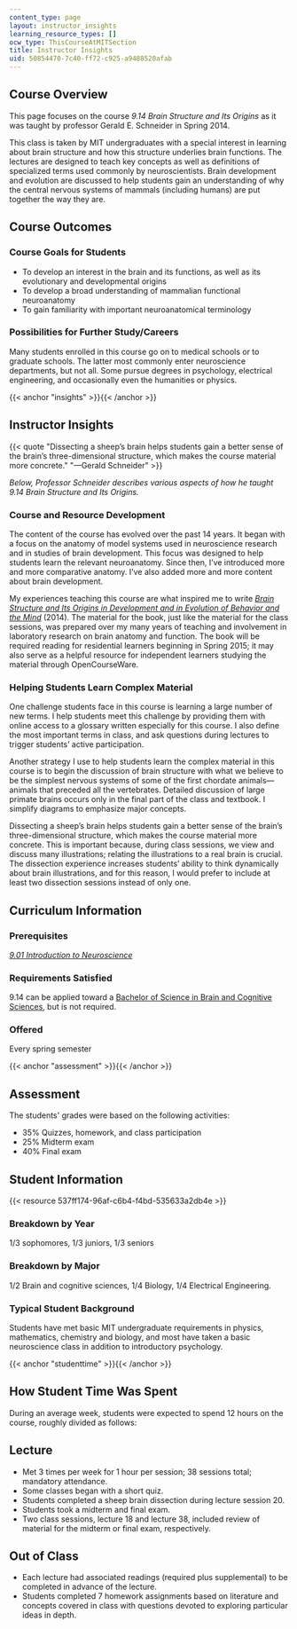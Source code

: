 ```yaml
---
content_type: page
layout: instructor_insights
learning_resource_types: []
ocw_type: ThisCourseAtMITSection
title: Instructor Insights
uid: 50854470-7c40-ff72-c925-a9488520afab
---
```


Course Overview
---------------

This page focuses on the course _9.14 Brain Structure and Its Origins_ as it was taught by professor Gerald E. Schneider in Spring 2014.

This class is taken by MIT undergraduates with a special interest in learning about brain structure and how this structure underlies brain functions. The lectures are designed to teach key concepts as well as definitions of specialized terms used commonly by neuroscientists. Brain development and evolution are discussed to help students gain an understanding of why the central nervous systems of mammals (including humans) are put together the way they are.

Course Outcomes
---------------

### Course Goals for Students

*   To develop an interest in the brain and its functions, as well as its evolutionary and developmental origins
*   To develop a broad understanding of mammalian functional neuroanatomy
*   To gain familiarity with important neuroanatomical terminology

### Possibilities for Further Study/Careers

Many students enrolled in this course go on to medical schools or to graduate schools. The latter most commonly enter neuroscience departments, but not all. Some pursue degrees in psychology, electrical engineering, and occasionally even the humanities or physics.

{{< anchor "insights" >}}{{< /anchor >}}

Instructor Insights
-------------------

{{< quote "Dissecting a sheep’s brain helps students gain a better sense of the brain’s three-dimensional structure, which makes the course material more concrete." "—Gerald Schneider" >}}

_Below, Professor Schneider describes various aspects of how he taught _9.14 Brain Structure and Its Origins_._

### Course and Resource Development

The content of the course has evolved over the past 14 years. It began with a focus on the anatomy of model systems used in neuroscience research and in studies of brain development. This focus was designed to help students learn the relevant neuroanatomy. Since then, I’ve introduced more and more comparative anatomy. I’ve also added more and more content about brain development.

My experiences teaching this course are what inspired me to write [_Brain Structure and Its Origins in Development and in Evolution of Behavior and the Mind_](http://mitpress.mit.edu/books/brain-structure-and-its-origins) (2014). The material for the book, just like the material for the class sessions, was prepared over my many years of teaching and involvement in laboratory research on brain anatomy and function. The book will be required reading for residential learners beginning in Spring 2015; it may also serve as a helpful resource for independent learners studying the material through OpenCourseWare.

### Helping Students Learn Complex Material

One challenge students face in this course is learning a large number of new terms. I help students meet this challenge by providing them with online access to a glossary written especially for this course. I also define the most important terms in class, and ask questions during lectures to trigger students’ active participation.

Another strategy I use to help students learn the complex material in this course is to begin the discussion of brain structure with what we believe to be the simplest nervous systems of some of the first chordate animals—animals that preceded all the vertebrates. Detailed discussion of large primate brains occurs only in the final part of the class and textbook. I simplify diagrams to emphasize major concepts.

Dissecting a sheep’s brain helps students gain a better sense of the brain’s three-dimensional structure, which makes the course material more concrete. This is important because, during class sessions, we view and discuss many illustrations; relating the illustrations to a real brain is crucial. The dissection experience increases students’ ability to think dynamically about brain illustrations, and for this reason, I would prefer to include at least two dissection sessions instead of only one.

Curriculum Information
----------------------

### Prerequisites

[_9.01 Introduction to Neuroscience_](/courses/9-01-introduction-to-neuroscience-fall-2007)

### Requirements Satisfied

9.14 can be applied toward a [Bachelor of Science in Brain and Cognitive Sciences](http://catalog.mit.edu/schools/science/brain-cognitive-sciences/), but is not required.

### Offered

Every spring semester

{{< anchor "assessment" >}}{{< /anchor >}}

Assessment
----------

The students' grades were based on the following activities:

- 35% Quizzes, homework, and class participation
- 25% Midterm exam
- 40% Final exam

Student Information
-------------------

{{< resource 537ff174-96af-c6b4-f4bd-535633a2db4e >}}

### Breakdown by Year

1/3 sophomores, 1/3 juniors, 1/3 seniors

### Breakdown by Major

1/2 Brain and cognitive sciences, 1/4 Biology, 1/4 Electrical Engineering.

### Typical Student Background

Students have met basic MIT undergraduate requirements in physics, mathematics, chemistry and biology, and most have taken a basic neuroscience class in addition to introductory psychology.

{{< anchor "studenttime" >}}{{< /anchor >}}

How Student Time Was Spent
--------------------------

During an average week, students were expected to spend 12 hours on the course, roughly divided as follows:

Lecture
-------

*   Met 3 times per week for 1 hour per session; 38 sessions total; mandatory attendance.
*   Some classes began with a short quiz.
*   Students completed a sheep brain dissection during lecture session 20.
*   Students took a midterm and final exam.
*   Two class sessions, lecture 18 and lecture 38, included review of material for the midterm or final exam, respectively.

Out of Class
------------

*   Each lecture had associated readings (required plus supplemental) to be completed in advance of the lecture.
*   Students completed 7 homework assignments based on literature and concepts covered in class with questions devoted to exploring particular ideas in depth.